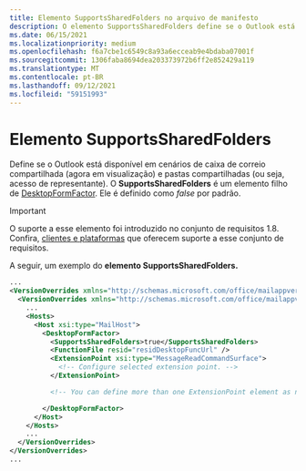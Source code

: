 ```yaml
---
title: Elemento SupportsSharedFolders no arquivo de manifesto
description: O elemento SupportsSharedFolders define se o Outlook está disponível em pastas compartilhadas e cenários de caixa de correio compartilhadas.
ms.date: 06/15/2021
ms.localizationpriority: medium
ms.openlocfilehash: f6a7cbe1c6549c8a93a6ecceab9e4bdaba07001f
ms.sourcegitcommit: 1306faba8694dea203373972b6ff2e852429a119
ms.translationtype: MT
ms.contentlocale: pt-BR
ms.lasthandoff: 09/12/2021
ms.locfileid: "59151993"
---
```

# <a name="supportssharedfolders-element"></a>Elemento SupportsSharedFolders

Define se o Outlook está disponível em cenários de caixa de correio compartilhada (agora em visualização) e pastas compartilhadas (ou seja, acesso de representante). O **SupportsSharedFolders** é um elemento filho de [DesktopFormFactor](desktopformfactor.md). Ele é definido como *false* por padrão.

> [!IMPORTANT]
> O suporte a esse elemento foi introduzido no conjunto de requisitos 1.8. Confira, [clientes e plataformas](../../reference/requirement-sets/outlook-api-requirement-sets.md#requirement-sets-supported-by-exchange-servers-and-outlook-clients) que oferecem suporte a esse conjunto de requisitos.

A seguir, um exemplo do **elemento SupportsSharedFolders.**

```XML
...
<VersionOverrides xmlns="http://schemas.microsoft.com/office/mailappversionoverrides" xsi:type="VersionOverridesV1_0">
  <VersionOverrides xmlns="http://schemas.microsoft.com/office/mailappversionoverrides/1.1" xsi:type="VersionOverridesV1_1">
    ...
    <Hosts>
      <Host xsi:type="MailHost">
        <DesktopFormFactor>
          <SupportsSharedFolders>true</SupportsSharedFolders>
          <FunctionFile resid="residDesktopFuncUrl" />
          <ExtensionPoint xsi:type="MessageReadCommandSurface">
            <!-- Configure selected extension point. -->
          </ExtensionPoint>

          <!-- You can define more than one ExtensionPoint element as needed. -->

        </DesktopFormFactor>
      </Host>
    </Hosts>
    ...
  </VersionOverrides>
</VersionOverrides>
...
```
